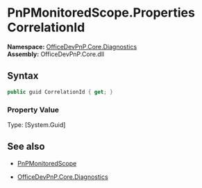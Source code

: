 # PnPMonitoredScope.Properties CorrelationId
**Namespace:** [OfficeDevPnP.Core.Diagnostics](OfficeDevPnP.Core.Diagnostics.md)  
**Assembly:** OfficeDevPnP.Core.dll  
## Syntax
```C#
public guid CorrelationId { get; }
```

### Property Value
Type: [System.Guid] 

## See also
- [PnPMonitoredScope](PnPMonitoredScope.md) 

- [OfficeDevPnP.Core.Diagnostics](OfficeDevPnP.Core.Diagnostics.md)
